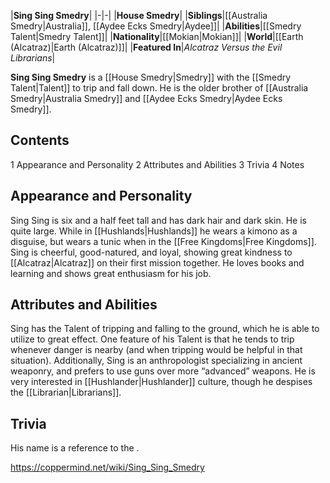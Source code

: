 |**Sing Sing Smedry**|
|-|-|
|**House Smedry**|
|**Siblings**|[[Australia Smedry\|Australia]], [[Aydee Ecks Smedry\|Aydee]]|
|**Abilities**|[[Smedry Talent\|Smedry Talent]]|
|**Nationality**|[[Mokian\|Mokian]]|
|**World**|[[Earth (Alcatraz)\|Earth (Alcatraz)]]|
|**Featured In**|*Alcatraz Versus the Evil Librarians*|

**Sing Sing Smedry** is a [[House Smedry\|Smedry]] with the [[Smedry Talent\|Talent]] to trip and fall down. He is the older brother of [[Australia Smedry\|Australia Smedry]] and [[Aydee Ecks Smedry\|Aydee Ecks Smedry]].

## Contents

1 Appearance and Personality
2 Attributes and Abilities
3 Trivia
4 Notes


## Appearance and Personality
Sing Sing is six and a half feet tall and has dark hair and dark skin. He is quite large. While in [[Hushlands\|Hushlands]] he wears a kimono as a disguise, but wears a tunic when in the [[Free Kingdoms\|Free Kingdoms]].
Sing is cheerful, good-natured, and loyal, showing great kindness to [[Alcatraz\|Alcatraz]] on their first mission together. He loves books and learning and shows great enthusiasm for his job.

## Attributes and Abilities
Sing has the Talent of tripping and falling to the ground, which he is able to utilize to great effect. One feature of his Talent is that he tends to trip whenever danger is nearby (and when tripping would be helpful in that situation).
Additionally, Sing is an anthropologist specializing in ancient weaponry, and prefers to use guns over more “advanced” weapons. He is very interested in [[Hushlander\|Hushlander]] culture, though he despises the [[Librarian\|Librarians]].

## Trivia
His name is a reference to the .


https://coppermind.net/wiki/Sing_Sing_Smedry